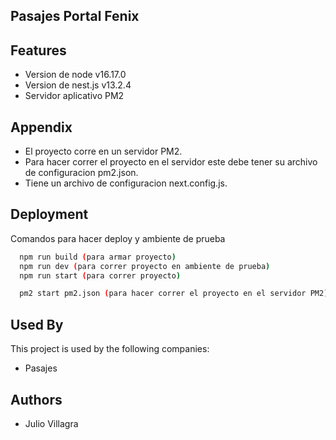 ## Pasajes Portal Fenix



## Features

- Version de node v16.17.0
- Version de nest.js v13.2.4
- Servidor aplicativo PM2



## Appendix

- El proyecto corre en un servidor PM2.
- Para hacer correr el proyecto en el servidor este debe tener su archivo de configuracion pm2.json.
- Tiene un archivo de configuracion next.config.js.


## Deployment

Comandos para hacer deploy y ambiente de prueba

```bash
  npm run build (para armar proyecto)
  npm run dev (para correr proyecto en ambiente de prueba)
  npm run start (para correr proyecto)

  pm2 start pm2.json (para hacer correr el proyecto en el servidor PM2)
```

## Used By

This project is used by the following companies:

- Pasajes



## Authors

- Julio Villagra

